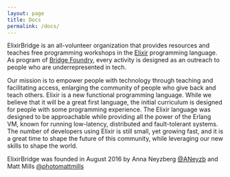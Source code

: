 ```yaml
---
layout: page
title: Docs
permalink: /docs/
---
```


ElixirBridge is an all-volunteer organization that provides resources and teaches free programming workshops in the [Elixir](http://elixir-lang.org/) programming language. As program of [Bridge Foundry](http://bridgefoundry.org/), every activity is designed as an outreach to people who are underrepresented in tech.

Our mission is to empower people with technology through teaching and facilitating access, enlarging the community of people who give back and teach others.  Elixir is a new functional programming language.  While we believe that it will be a great first language, the initial curriculum is designed for people with some programming experience. The Elixir language was designed to be approachable while providing all the power of the Erlang VM, known for running low-latency, distributed and fault-tolerant systems. The number of developers using Elixir is still small, yet growing fast, and it is a great time to shape the future of this community, while leveraging our new skills to shape the world.

ElixirBridge was founded in August 2016 by Anna Neyzberg [@ANeyzb](https://twitter.com/ANeyzb) and Matt Mills [@photomattmills](https://twitter.com/photomattmills)
